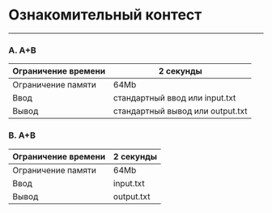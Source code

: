 # Ознакомительный контест
------------------------

### A. A+B 


Ограничение времени |	2 секунды
---|---
Ограничение памяти	| 64Mb
Ввод	| стандартный ввод или input.txt
Вывод	| стандартный вывод или output.txt

### B. A+B 

Ограничение времени	| 2 секунды
---|---
Ограничение памяти|	64Mb
Ввод	|input.txt
Вывод|	output.txt

